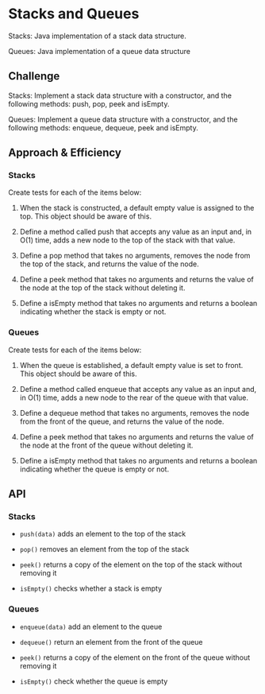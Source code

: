 # Stacks and Queues
<!-- Short summary or background information -->

Stacks: Java implementation of a stack data structure.

Queues: Java implementation of a queue data structure

## Challenge
<!-- Description of the challenge -->

Stacks: Implement a stack data structure with a 
constructor, and the following methods: 
push, pop, peek and isEmpty.

Queues: Implement a queue data structure with a 
constructor, and the following methods: 
enqueue, dequeue, peek and isEmpty.

## Approach & Efficiency
<!-- What approach did you take? Why? What is the Big O space/time for this approach? -->

### Stacks

Create tests for each of the items below:

1. When the stack is constructed, a default 
   empty value is assigned to the top. This 
   object should be aware of this.
   
2. Define a method called push that 
   accepts any value as an input and, 
   in O(1) time, adds a new node to the 
   top of the stack with that value.
   
3. Define a pop method that 
   takes no arguments, removes 
   the node from the top of the stack, 
   and returns the value of the node.
   
4. Define a peek method that takes 
   no arguments and returns the 
   value of the node at the top 
   of the stack without deleting it.
   
5. Define a isEmpty method that takes 
   no arguments and returns a boolean 
   indicating whether the stack is empty or not.

### Queues

Create tests for each of the items below:

1. When the queue is established, 
   a default empty value is set to front. 
   This object should be aware of this.
   
2. Define a method called enqueue 
   that accepts any value as an input and, 
   in O(1) time, adds a new node to the rear 
   of the queue with that value.
   
3. Define a dequeue method that 
   takes no arguments, removes the node 
   from the front of the queue, and returns 
   the value of the node.
   
4. Define a peek method that takes no 
   arguments and returns the value of the 
   node at the front of the queue without 
   deleting it.
   
5. Define a isEmpty method that takes 
   no arguments and returns a boolean 
   indicating whether the queue is empty or not.

## API
<!-- Description of each method publicly available to your Stack and Queue-->

### Stacks

* `push(data)` adds an element to the top of the stack

* `pop()` removes an element from the top of the stack

* `peek()` returns a copy of the element on 
  the top of the stack without removing it

* `isEmpty()` checks whether a stack is empty

### Queues

* `enqueue(data)` add an element to the queue

* `dequeue()` return an element from the front of the queue

* `peek()` returns a copy of the element on
  the front of the queue without removing it

* `isEmpty()` check whether the queue is empty
